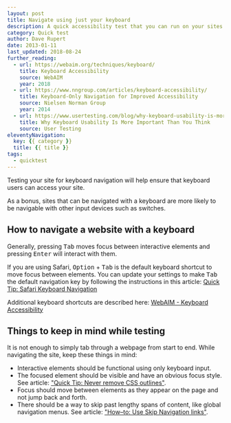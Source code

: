 ```yaml
---
layout: post
title: Navigate using just your keyboard
description: A quick accessibility test that you can run on your sites right now.
category: Quick test
author: Dave Rupert
date: 2013-01-11
last_updated: 2018-08-24
further_reading:
  - url: https://webaim.org/techniques/keyboard/
    title: Keyboard Accessibility
    source: WebAIM
    year: 2018
  - url: https://www.nngroup.com/articles/keyboard-accessibility/
    title: Keyboard-Only Navigation for Improved Accessibility
    source: Nielsen Norman Group
    year: 2014
  - url: https://www.usertesting.com/blog/why-keyboard-usability-is-more-important-than-you-think/
    title: Why Keyboard Usability Is More Important Than You Think
    source: User Testing
eleventyNavigation:
  key: {{ category }}
  title: {{ title }}
tags:
  - quicktest
---
```


Testing your site for keyboard navigation will help ensure that keyboard users can access your site.

As a bonus, sites that can be navigated with a keyboard are more likely to be navigable with other input devices such as switches.


## How to navigate a website with a keyboard

Generally, pressing <kbd>Tab</kbd> moves focus between interactive elements and pressing <kbd>Enter</kbd> will interact with them.

If you are using Safari, <kbd>Option</kbd> + <kbd>Tab</kbd> is the default keyboard shortcut to move focus between elements. You can update your settings to make <kbd>Tab</kbd> the default navigation key by following the instructions in this article: [Quick Tip: Safari Keyboard Navigation](/posts/safari-keyboard-navigation/)

Additional keyboard shortcuts are described here: [WebAIM - Keyboard Accessibility](https://webaim.org/techniques/keyboard/)


## Things to keep in mind while testing

It is not enough to simply tab through a webpage from start to end. While navigating the site, keep these things in mind:

- Interactive elements should be functional using only keyboard input.
- The focused element should be visible and have an obvious focus style. See article: ["Quick Tip: Never remove CSS outlines"](/posts/2013-01-25-never-remove-css-outlines/).
- Focus should move between elements as they appear on the page and not jump back and forth.
- There should be a way to skip past lengthy spans of content, like global navigation menus. See article: ["How–to: Use Skip Navigation links"](/posts/2013-05-11-skip-nav-links/).

